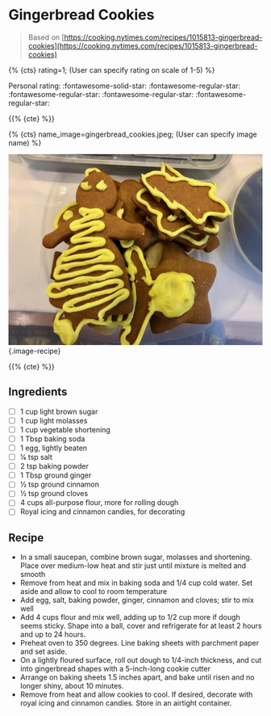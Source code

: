 # Gingerbread Cookies

> Based on [https://cooking.nytimes.com/recipes/1015813-gingerbread-cookies](https://cooking.nytimes.com/recipes/1015813-gingerbread-cookies)

{% {cts} rating=1; (User can specify rating on scale of 1-5) %}

Personal rating: :fontawesome-solid-star: :fontawesome-regular-star: :fontawesome-regular-star: :fontawesome-regular-star: :fontawesome-regular-star:

{{% {cte} %}}

{% {cts} name_image=gingerbread_cookies.jpeg; (User can specify image name) %}

![gingerbread_cookies.jpeg](./gingerbread_cookies.jpeg){.image-recipe}

{{% {cte} %}}

## Ingredients

- [ ] 1 cup light brown sugar
- [ ] 1 cup light molasses
- [ ] 1 cup vegetable shortening
- [ ] 1 Tbsp baking soda
- [ ] 1 egg, lightly beaten
- [ ] 1⁄4 tsp salt
- [ ] 2 tsp baking powder
- [ ] 1 Tbsp ground ginger
- [ ] 1⁄2 tsp ground cinnamon
- [ ] 1⁄2 tsp ground cloves
- [ ] 4 cups all-purpose flour, more for rolling dough
- [ ] Royal icing and cinnamon candies, for decorating

## Recipe

- In a small saucepan, combine brown sugar, molasses and shortening. Place over medium-low heat and stir just until mixture is melted and smooth
- Remove from heat and mix in baking soda and 1/4 cup cold water. Set aside and allow to cool to room temperature
- Add egg, salt, baking powder, ginger, cinnamon and cloves; stir to mix well
- Add 4 cups flour and mix well, adding up to 1/2 cup more if dough seems sticky. Shape into a ball, cover and refrigerate for at least 2 hours and up to 24 hours.
- Preheat oven to 350 degrees. Line baking sheets with parchment paper and set aside.
- On a lightly floured surface, roll out dough to 1/4-inch thickness, and cut into gingerbread shapes with a 5-inch-long cookie cutter
- Arrange on baking sheets 1.5 inches apart, and bake until risen and no longer shiny, about 10 minutes.
- Remove from heat and allow cookies to cool. If desired, decorate with royal icing and cinnamon candies. Store in an airtight container.
